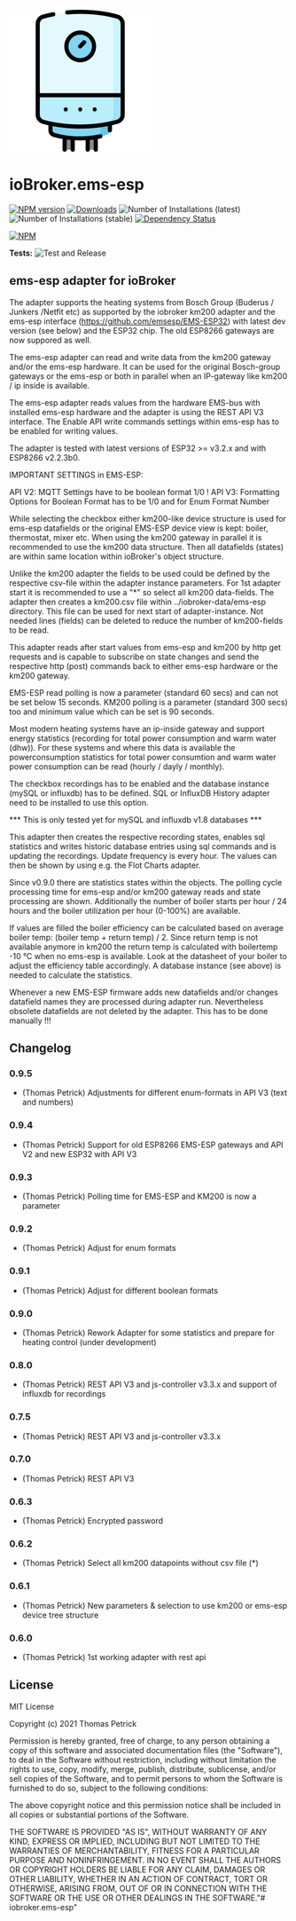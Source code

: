 ![Logo](admin/ems-esp.png)
# ioBroker.ems-esp

[![NPM version](https://img.shields.io/npm/v/iobroker.ems-esp.svg)](https://www.npmjs.com/package/iobroker.ems-esp)
[![Downloads](https://img.shields.io/npm/dm/iobroker.ems-esp.svg)](https://www.npmjs.com/package/iobroker.ems-esp)
![Number of Installations (latest)](https://iobroker.live/badges/ems-esp-installed.svg)
![Number of Installations (stable)](https://iobroker.live/badges/ems-esp-stable.svg)
[![Dependency Status](https://img.shields.io/david/tp1de/iobroker.ems-esp.svg)](https://david-dm.org/tp1de/iobroker.ems-esp)

[![NPM](https://nodei.co/npm/iobroker.ems-esp.png?downloads=true)](https://nodei.co/npm/iobroker.ems-esp/)

**Tests:** ![Test and Release](https://github.com/tp1de/ioBroker.ems-esp/workflows/Test%20and%20Release/badge.svg)

## ems-esp adapter for ioBroker

The adapter supports the heating systems from Bosch Group (Buderus / Junkers /Netfit etc) as supported by the iobroker km200 adapter and the ems-esp interface (https://github.com/emsesp/EMS-ESP32) with latest dev version (see below) and the ESP32 chip. 
The old ESP8266 gateways are now suppored as well.

The ems-esp adapter can read and write data from the km200 gateway and/or the ems-esp hardware. 
It can be used for the original Bosch-group gateways or the ems-esp or both in parallel when an IP-gateway like km200 / ip inside is available.

The ems-esp adapter reads values from the hardware EMS-bus with installed ems-esp hardware and the adapter is using the REST API V3 interface. The Enable API write commands settings within ems-esp has to be enabled for writing values.

The adapter is tested with latest versions of ESP32 >= v3.2.x and with ESP8266  v2.2.3b0.

IMPORTANT SETTINGS in EMS-ESP:

API V2: MQTT Settings have to be boolean format 1/0 ! 
API V3: Formatting Options for Boolean Format has to be 1/0 and for Enum Format Number


While selecting the checkbox either km200-like device structure is used for ems-esp datafields or the original EMS-ESP device view is kept: boiler, thermostat, mixer etc. When using the km200 gateway in parallel it is recommended to use the km200 data structure. Then all datafields (states) are within same location within ioBroker's object structure.

Unlike the km200 adapter the fields to be used could be defined by the respective csv-file within the adapter instance parameters. For 1st adapter start it is recommended to use a "*" so select all km200 data-fields.
The adapter then creates a km200.csv file within ../iobroker-data/ems-esp directory. This file can be used for next start of adapter-instance. Not needed lines (fields) can be deleted to reduce the number of km200-fields to be read.  


This adapter reads after start values from ems-esp and km200 by http get requests and is capable to subscribe on state changes and send the respective http (post) commands back to either ems-esp hardware or the km200 gateway. 

EMS-ESP read polling is now a parameter (standard 60 secs) and can not be set below 15 seconds.
KM200 polling is a parameter (standard 300 secs) too and minimum value which can be set is 90 seconds.
 

Most modern heating systems have an ip-inside gateway and support energy statistics (recording for total power consumption and warm water (dhw)).
For these systems and where this data is available the powerconsumption statistics for total power consumtion and warm water power consumption can be read (hourly / dayly / monthly).

The checkbox recordings has to be enabled and the database instance (mySQL or influxdb) has to be defined. 
SQL or InfluxDB History adapter need to be installed to use this option.

*** This is only tested yet for mySQL and influxdb v1.8 databases ***

This adapter then creates the respective recording states, enables sql statistics and writes historic database entries using sql commands and is updating the recordings. Update frequency is every hour. The values can then be shown by using e.g. the Flot Charts adapter.

Since v0.9.0 there are statistics states within the objects. The polling cycle processing time for ems-esp and/or km200 gateway reads and state processing are shown. Additionally the number of boiler starts per hour / 24 hours and the boiler utilization per hour (0-100%) are available.

If values are filled the boiler efficiency can be calculated based on average boiler temp: (boiler temp + return temp) / 2.
Since return temp is not available anymore in km200 the return temp is calculated with boilertemp -10 °C when no ems-esp is available. 
Look at the datasheet of your boiler to adjust the efficiency table accordingly. 
A database instance (see above) is needed to calculate the statistics.

Whenever a new EMS-ESP firmware adds new datafields and/or changes datafield names they are processed during adapter run.
Nevertheless obsolete datafields are not deleted by the adapter. This has to be done manually !!!



## Changelog

### 0.9.5
* (Thomas Petrick) Adjustments for different enum-formats in API V3 (text and numbers)

### 0.9.4
* (Thomas Petrick) Support for old ESP8266 EMS-ESP gateways and API V2
                   and new ESP32 with API V3

### 0.9.3
* (Thomas Petrick) Polling time for EMS-ESP and KM200 is now a parameter

### 0.9.2
* (Thomas Petrick) Adjust for enum formats

### 0.9.1
* (Thomas Petrick) Adjust for different boolean formats

### 0.9.0
* (Thomas Petrick) Rework Adapter for some statistics and prepare for heating control (under development)

### 0.8.0
* (Thomas Petrick) REST API V3 and js-controller v3.3.x and support of influxdb for recordings

### 0.7.5
* (Thomas Petrick) REST API V3 and js-controller v3.3.x

### 0.7.0
* (Thomas Petrick) REST API V3

### 0.6.3
* (Thomas Petrick) Encrypted password

### 0.6.2
* (Thomas Petrick) Select all km200 datapoints without csv file (*)

### 0.6.1
* (Thomas Petrick) New parameters & selection to use km200 or ems-esp device tree structure

### 0.6.0
* (Thomas Petrick) 1st working adapter with rest api

## License
MIT License

Copyright (c) 2021 Thomas Petrick 

Permission is hereby granted, free of charge, to any person obtaining a copy
of this software and associated documentation files (the "Software"), to deal
in the Software without restriction, including without limitation the rights
to use, copy, modify, merge, publish, distribute, sublicense, and/or sell
copies of the Software, and to permit persons to whom the Software is
furnished to do so, subject to the following conditions:

The above copyright notice and this permission notice shall be included in all
copies or substantial portions of the Software.

THE SOFTWARE IS PROVIDED "AS IS", WITHOUT WARRANTY OF ANY KIND, EXPRESS OR
IMPLIED, INCLUDING BUT NOT LIMITED TO THE WARRANTIES OF MERCHANTABILITY,
FITNESS FOR A PARTICULAR PURPOSE AND NONINFRINGEMENT. IN NO EVENT SHALL THE
AUTHORS OR COPYRIGHT HOLDERS BE LIABLE FOR ANY CLAIM, DAMAGES OR OTHER
LIABILITY, WHETHER IN AN ACTION OF CONTRACT, TORT OR OTHERWISE, ARISING FROM,
OUT OF OR IN CONNECTION WITH THE SOFTWARE OR THE USE OR OTHER DEALINGS IN THE
SOFTWARE."# iobroker.ems-esp" 
